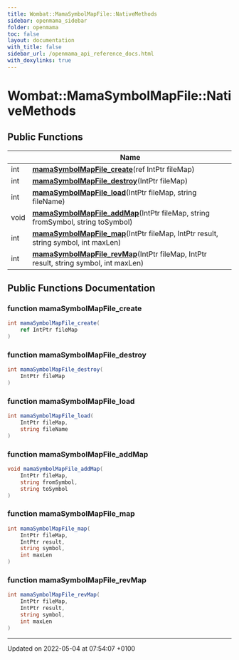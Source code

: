 ```yaml
---
title: Wombat::MamaSymbolMapFile::NativeMethods
sidebar: openmama_sidebar
folder: openmama
toc: false
layout: documentation
with_title: false
sidebar_url: /openmama_api_reference_docs.html
with_doxylinks: true
---
```


# Wombat::MamaSymbolMapFile::NativeMethods





## Public Functions

|                | Name           |
| -------------- | -------------- |
| int | **[mamaSymbolMapFile_create](structWombat_1_1MamaSymbolMapFile_1_1NativeMethods.html#function-mamasymbolmapfile-create)**(ref IntPtr fileMap) |
| int | **[mamaSymbolMapFile_destroy](structWombat_1_1MamaSymbolMapFile_1_1NativeMethods.html#function-mamasymbolmapfile-destroy)**(IntPtr fileMap) |
| int | **[mamaSymbolMapFile_load](structWombat_1_1MamaSymbolMapFile_1_1NativeMethods.html#function-mamasymbolmapfile-load)**(IntPtr fileMap, string fileName) |
| void | **[mamaSymbolMapFile_addMap](structWombat_1_1MamaSymbolMapFile_1_1NativeMethods.html#function-mamasymbolmapfile-addmap)**(IntPtr fileMap, string fromSymbol, string toSymbol) |
| int | **[mamaSymbolMapFile_map](structWombat_1_1MamaSymbolMapFile_1_1NativeMethods.html#function-mamasymbolmapfile-map)**(IntPtr fileMap, IntPtr result, string symbol, int maxLen) |
| int | **[mamaSymbolMapFile_revMap](structWombat_1_1MamaSymbolMapFile_1_1NativeMethods.html#function-mamasymbolmapfile-revmap)**(IntPtr fileMap, IntPtr result, string symbol, int maxLen) |

## Public Functions Documentation

### function mamaSymbolMapFile_create

```csharp
int mamaSymbolMapFile_create(
    ref IntPtr fileMap
)
```


### function mamaSymbolMapFile_destroy

```csharp
int mamaSymbolMapFile_destroy(
    IntPtr fileMap
)
```


### function mamaSymbolMapFile_load

```csharp
int mamaSymbolMapFile_load(
    IntPtr fileMap,
    string fileName
)
```


### function mamaSymbolMapFile_addMap

```csharp
void mamaSymbolMapFile_addMap(
    IntPtr fileMap,
    string fromSymbol,
    string toSymbol
)
```


### function mamaSymbolMapFile_map

```csharp
int mamaSymbolMapFile_map(
    IntPtr fileMap,
    IntPtr result,
    string symbol,
    int maxLen
)
```


### function mamaSymbolMapFile_revMap

```csharp
int mamaSymbolMapFile_revMap(
    IntPtr fileMap,
    IntPtr result,
    string symbol,
    int maxLen
)
```


-------------------------------

Updated on 2022-05-04 at 07:54:07 +0100